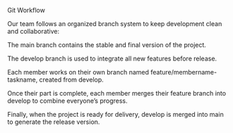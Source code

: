 Git Workflow

Our team follows an organized branch system to keep development clean and collaborative:

The main branch contains the stable and final version of the project.

The develop branch is used to integrate all new features before release.

Each member works on their own branch named feature/membername-taskname, created from develop.

Once their part is complete, each member merges their feature branch into develop to combine everyone’s progress.

Finally, when the project is ready for delivery, develop is merged into main to generate the release version.
